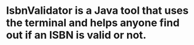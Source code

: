 # IsbnValidator is a Java tool that uses the terminal and helps anyone find out if an ISBN is valid or not.
